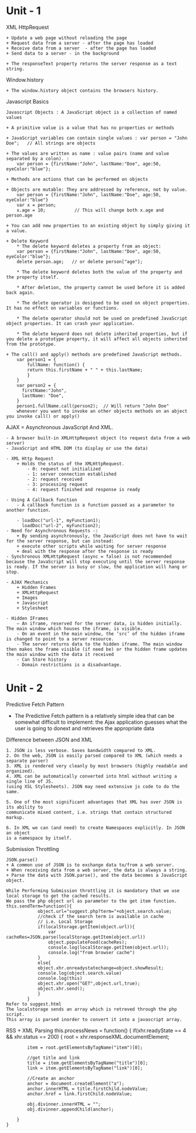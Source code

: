 # Unit - 1
XML HttpRequest

	+ Update a web page without reloading the page
	+ Request data from a server - after the page has loaded
	+ Receive data from a server  - after the page has loaded
	+ Send data to a server - in the background

	+ The responseText property returns the server response as a text string.

Window.history

	+ The window.history object contains the browsers history.

Javascript Basics

	Javascript Objects : A JavaScript object is a collection of named values

	+ A primitive value is a value that has no properties or methods

	+ JavaScript variables can contain single values : var person = "John Doe";   // All strings are objects

	+ The values are written as name : value pairs (name and value separated by a colon). : 
		var person = {firstName:"John", lastName:"Doe", age:50, eyeColor:"blue"};

	+ Methods are actions that can be performed on objects

	+ Objects are mutable: They are addressed by reference, not by value.
		var person = {firstName:"John", lastName:"Doe", age:50, eyeColor:"blue"}
		var x = person;
		x.age = 10;           // This will change both x.age and person.age

	+ You can add new properties to an existing object by simply giving it a value.

	+ Delete Keyword
		* The delete keyword deletes a property from an object:
		var person = {firstName:"John", lastName:"Doe", age:50, eyeColor:"blue"};
		delete person.age;   // or delete person["age"];

		* The delete keyword deletes both the value of the property and the property itself.

		* After deletion, the property cannot be used before it is added back again.

		* The delete operator is designed to be used on object properties. It has no effect on variables or functions.

		* The delete operator should not be used on predefined JavaScript object properties. It can crash your application.

		* The delete keyword does not delete inherited properties, but if you delete a prototype property, it will affect all objects inherited from the prototype.

	+ The call() and apply() methods are predefined JavaScript methods.
		var person1 = {
	  		fullName: function() {
	    	return this.firstName + " " + this.lastName;
	  		}
		}
		var person2 = {
		  firstName:"John",
		  lastName: "Doe",
		}
		person1.fullName.call(person2);  // Will return "John Doe"
		whenever you want to invoke an other objects methods on an abject you invoke call() or apply()

AJAX = Asynchronous JavaScript And XML.

	- A browser built-in XMLHttpRequest object (to request data from a web server)
	- JavaScript and HTML DOM (to display or use the data)

	- XML Http Request
		+ Holds the status of the XMLHttpRequest.
			- 0: request not initialized
			- 1: server connection established
			- 2: request received
			- 3: processing request
			- 4: request finished and response is ready

	- Using A Callback function
		- A callback function is a function passed as a parameter to another function.

		- loadDoc("url-1", myFunction1);
		  loadDoc("url-2", myFunction2);
	- Need for Asynchronous Requests -:
		+ By sending asynchronously, the JavaScript does not have to wait for the server response, but can instead:
		+ execute other scripts while waiting for server response
		+ deal with the response after the response is ready
	- Synchronous XMLHttpRequest (async = false) is not recommended because the JavaScript will stop executing until the server response is ready. If the server is busy or slow, the application will hang or stop.

	- AJAX Mechanics
		+ Hidden Frames
		+ XMLHttpRequest
		+ Images
		+ Javascript
		+ Stylesheet

	- Hidden IFrames 
		– An iframe, reserved for the server data, is hidden initially. The main window which houses the iframe, is visible.
		- On an event in the main window, the ‘src’ of the hidden iframe is changed to point to a server resource.
		- The server returns data to the hidden iframe. The main window then makes the frame visible (if need be) or the hidden frame updates the main window with the data it received
		- Can Store history
		- Domain restrictions is a disadvantage.



	

		

# Unit - 2

Predictive Fetch Pattern
+ The Predictive Fetch pattern is a relatively simple idea that can be somewhat difficult to implement: the Ajax application guesses what the user is going to donext and retrieves the appropriate data

Difference between JSON and XML

	1. JSON is less verbose. Saves bandwidth compared to XML.
	2. On the web, JSON is easily parsed compared to XML (which needs a separate parser)
	3. XML is rendered very cleanly by most browsers (highly readable and organized).
	4. XML can be automatically converted into html without writing a single line of JS.
	(using XSL Stylesheets). JSON may need extensive js code to do the same.

	5. One of the most significant advantages that XML has over JSON is its ability to
	communicate mixed content, i.e. strings that contain structured markup.

	6. In XML we can (and need) to create Namespaces explicitly. In JSON an object
	is a namespace by itself.

Submission Throttling

	JSON.parse()
	+ A common use of JSON is to exchange data to/from a web server.
	+ When receiving data from a web server, the data is always a string.
	+ Parse the data with JSON.parse(), and the data becomes a JavaScript object.
	
	While Performing Submission throttling it is mandatory that we use local storage to get the cached results.
	We pass the php object url as parameter to the get item function.
	this.sendTerm=function(){
				object.url="suggest.php?term="+object.search.value;
				//check if the search term is available in cache
				// i.e. Local Storage
				if(localStorage.getItem(object.url)){
					var cacheRes=JSON.parse(localStorage.getItem(object.url))
					object.populateFood(cacheRes);
					console.log(localStorage.getItem(object.url));
					console.log("from browser cache")
				}
				else{
				object.xhr.onreadystatechange=object.showResult;
				console.log(object.search.value)
				console.log(this)
				object.xhr.open("GET",object.url,true);
				object.xhr.send();
				}
			}
	Refer to suggest.html
	The localstorage sends an array which is retreved through the php script.
	This array is parsed inorder to convert it into a javascript array.

RSS
	+ XML Parsing
	this.processNews = function()
	{
		if(xhr.readyState == 4 && xhr.status == 200)
		{
			root = xhr.responseXML.documentElement;
			
			item = root.getElementsByTagName("item")[0];
			
			//get title and link
			title = item.getElementsByTagName("title")[0];
			link = item.getElementsByTagName("link")[0];
			
			//Create an anchor
			anchor = document.createElement("a");
			anchor.innerHTML = title.firstChild.nodeValue;
			anchor.href = link.firstChild.nodeValue;
			
			obj.divinner.innerHTML = "";
			obj.divinner.appendChild(anchor);
			
		}
	}